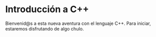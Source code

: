 # Introducción a C++
Bienvenid@s a esta nueva aventura con el lenguaje C++. Para iniciar, estaremos disfrutando de algo chulo.


<!--stackedit_data:
eyJoaXN0b3J5IjpbMjExMDg0OTAzM119
-->